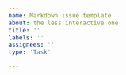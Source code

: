 ```yaml
---
name: Markdown issue template
about: the less interactive one
title: ''
labels: ''
assignees: ''
type: 'Task'

---
```




